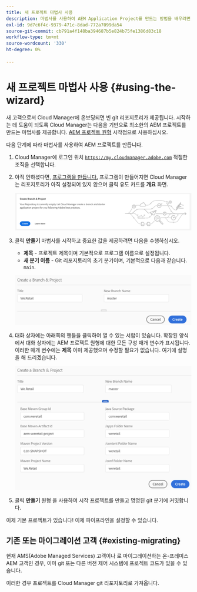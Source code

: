```yaml
---
title: 새 프로젝트 마법사 사용
description: 마법사를 사용하여 AEM Application Project를 만드는 방법을 배우려면 이 페이지를 따르십시오
exl-id: 9d7c6f4c-9379-471c-8dad-772a7099da54
source-git-commit: cb791a4f148ba394687b5e824b75fe1386d83c18
workflow-type: tm+mt
source-wordcount: '330'
ht-degree: 0%

---
```



# 새 프로젝트 마법사 사용 {#using-the-wizard}

새 고객으로서 Cloud Manager에 온보딩되면 빈 git 리포지토리가 제공됩니다. 시작하는 데 도움이 되도록 Cloud Manager는 다음을 기반으로 최소한의 AEM 프로젝트를 만드는 마법사를 제공합니다. [AEM 프로젝트 원형](https://github.com/Adobe-Marketing-Cloud/aem-project-archetype) 시작점으로 사용하십시오.

다음 단계에 따라 마법사를 사용하여 AEM 프로젝트를 만듭니다.

1. Cloud Manager에 로그인 위치 [`https://my.cloudmanager.adobe.com`](https://my.cloudmanager.adobe.com) 적절한 조직을 선택합니다.

1. 아직 안하셨다면, [프로그램을 만듭니다.](program-setup.md) 프로그램이 만들어지면 Cloud Manager는 리포지토리가 아직 설정되어 있지 않으며 클릭 유도 카드를 **개요** 화면.

   ![프로젝트 CTA 만들기](/help/assets/image2018-10-3_14-29-44.png)

1. 클릭 **만들기** 마법사를 시작하고 중요한 값을 제공하려면 다음을 수행하십시오.

   * **제목** - 프로젝트 제목이며 기본적으로 프로그램 이름으로 설정됩니다.
   * **새 분기 이름** - Git 리포지토리의 초기 분기이며, 기본적으로 다음과 같습니다. `main`.

   ![프로젝트 값](/help/assets/screen_shot_2018-10-08at55825am.png)

1. 대화 상자에는 아래쪽의 핸들을 클릭하여 열 수 있는 서랍이 있습니다. 확장된 양식에서 대화 상자에는 AEM 프로젝트 원형에 대한 모든 구성 매개 변수가 표시됩니다. 이러한 매개 변수에는 **제목** 이미 제공했으며 수정할 필요가 없습니다. 여기에 설명을 해 드리겠습니다.

   ![자세한 원형 매개 변수](/help/assets/screen_shot_2018-10-08at60032am.png)

1. 클릭 **만들기** 원형 을 사용하여 시작 프로젝트를 만들고 명명된 git 분기에 커밋합니다.

이제 기본 프로젝트가 있습니다! 이제 파이프라인을 설정할 수 있습니다.

## 기존 또는 마이그레이션 고객 {#existing-migrating}

현재 AMS(Adobe Managed Services) 고객이나 로 마이그레이션하는 온-프레미스 AEM 고객인 경우, 이미 git 또는 다른 버전 제어 시스템에 프로젝트 코드가 있을 수 있습니다.

이러한 경우 프로젝트를 Cloud Manager git 리포지토리로 가져옵니다.
